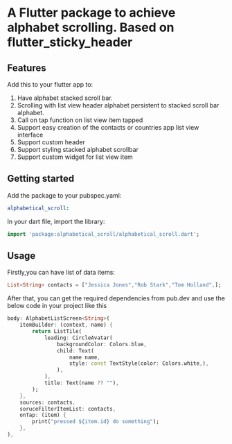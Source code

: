 # A Flutter package to achieve alphabet scrolling. Based on flutter_sticky_header

## Features

Add this to your flutter app to:

1. Have alphabet stacked scroll bar.
2. Scrolling with list view header alphabet persistent to stacked scroll bar alphabet.
3. Call on tap function on list view item tapped
4. Support easy creation of the contacts or countries app list view interface
5. Support custom header
6. Support styling stacked alphabet scrollbar
7. Support custom widget for list view item

## Getting started

Add the package to your pubspec.yaml:

```yaml
alphabetical_scroll:
```

In your dart file, import the library:

```dart
import 'package:alphabetical_scroll/alphabetical_scroll.dart';
```

## Usage

Firstly,you can have list of data items:

```dart
List<String> contacts = ["Jessica Jones","Rob Stark","Tom Holland",];
```

After that, you can get the required dependencies from pub.dev and use the below code in your project like this

```dart
body: AlphabetListScreen<String>(
    itemBuilder: (context, name) {
        return ListTile(
            leading: CircleAvatar(
                backgroundColor: Colors.blue,
                child: Text(
                    name name,
                    style: const TextStyle(color: Colors.white,),
                ),
            ),
            title: Text(name ?? ""),
        );
    },
    sources: contacts,
    soruceFilterItemList: contacts,
    onTap: (item) {
        print("pressed ${item.id} do something");
    },
),
```
